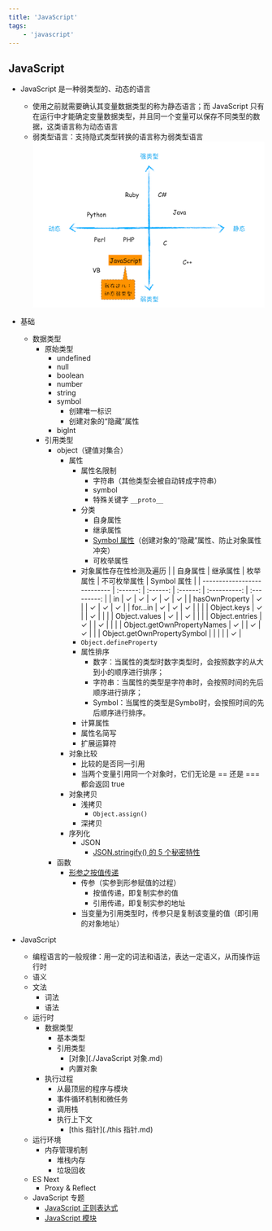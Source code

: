 ```yaml
---
title: 'JavaScript'
tags:
	- 'javascript'
---
```


## JavaScript

- JavaScript 是一种弱类型的、动态的语言
  - 使用之前就需要确认其变量数据类型的称为静态语言；而 JavaScript 只有在运行中才能确定变量数据类型，并且同一个变量可以保存不同类型的数据，这类语言称为动态语言
  - 弱类型语言：支持隐式类型转换的语言称为弱类型语言
    ![lanuage](./images/lanuage.png)
- 基础
  - 数据类型
    - 原始类型
      - undefined
      - null
      - boolean
      - number
      - string
      - symbol
        - 创建唯一标识
        - 创建对象的“隐藏”属性
      - bigInt
    - 引用类型
      - object（键值对集合）
        - 属性
          - 属性名限制
            - 字符串（其他类型会被自动转成字符串）
            - symbol
            - 特殊关键字 `__proto__`
          - 分类
            - 自身属性
            - 继承属性
            - [Symbol 属性](https://zh.javascript.info/symbol#yin-cang-shu-xing)（创建对象的“隐藏”属性、防止对象属性冲突）
            - 可枚举属性
          - 对象属性存在性检测及遍历
            |                             | 自身属性 | 继承属性 | 枚举属性 | 不可枚举属性 | Symbol 属性 |
            | --------------------------- | :------: | :------: | :------: | :----------: | :---------: |
            | in                          |    ✓     |    ✓     |    ✓     |      ✓       |      ✓      |
            | hasOwnProperty              |    ✓     |          |    ✓     |      ✓       |      ✓      |
            | for...in                    |    ✓     |    ✓     |    ✓     |              |             |
            | Object.keys                 |    ✓     |          |    ✓     |              |             |
            | Object.values               |    ✓     |          |    ✓     |              |             |
            | Object.entries              |    ✓     |          |    ✓     |              |             |
            | Object.getOwnPropertyNames  |    ✓     |          |    ✓     |      ✓       |             |
            | Object.getOwnPropertySymbol |          |          |          |              |      ✓      |
          - `Object.defineProperty`
          - 属性排序
            - 数字：当属性的类型时数字类型时，会按照数字的从大到小的顺序进行排序；
            - 字符串：当属性的类型是字符串时，会按照时间的先后顺序进行排序；
            - Symbol：当属性的类型是Symbol时，会按照时间的先后顺序进行排序。
          - 计算属性
          - 属性名简写
          - 扩展运算符
        - 对象比较
          - 比较的是否同一引用
          - 当两个变量引用同一个对象时，它们无论是 == 还是 === 都会返回 true
        - 对象拷贝
          - 浅拷贝
            - `Object.assign()`
          - 深拷贝
        - 序列化
          - JSON
            - [JSON.stringify() 的 5 个秘密特性](https://medium.com/javascript-in-plain-english/5-secret-features-of-json-stringify-c699340f9f27)
      - 函数
        - [形参之按值传递](https://github.com/mqyqingfeng/Blog/issues/10)
          - 传参（实参到形参赋值的过程）
            - 按值传递，即复制实参的值
            - 引用传递，即复制实参的地址
          - 当变量为引用类型时，传参只是复制该变量的值（即引用的对象地址）
  
  
  
  

- JavaScript
  - 编程语言的一般规律：用一定的词法和语法，表达一定语义，从而操作运行时
  - 语义
  - 文法
    - 词法
    - 语法
  - 运行时
    - 数据类型
      - 基本类型
      - 引用类型
        - [对象](./JavaScript 对象.md)
        - 内置对象
    - 执行过程
      - 从最顶层的程序与模块
      - 事件循环机制和微任务
      - 调用栈
      - 执行上下文
        - [this 指针](./this 指针.md)
  - 运行环境
    - 内存管理机制
      - 堆栈内存
      - 垃圾回收
  - ES Next
    - Proxy & Reflect
  - JavaScript 专题
    - [JavaScript 正则表达式](./JavaScript%20正则表达式.md)
    - [JavaScript 模块](./JavaScript%20模块.md)

